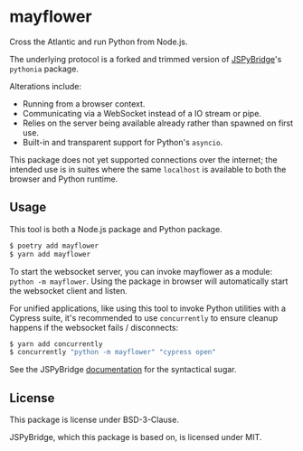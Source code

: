 # mayflower

Cross the Atlantic and run Python from Node.js.

The underlying protocol is a forked and trimmed version of [JSPyBridge](https://github.com/extremeheat/JSPyBridge)'s `pythonia` package.

Alterations include:

- Running from a browser context.
- Communicating via a WebSocket instead of a IO stream or pipe.
- Relies on the server being available already rather than spawned on first use.
- Built-in and transparent support for Python's `asyncio`.

This package does not yet supported connections over the internet; the intended use is in suites where the same `localhost` is available to both the browser and Python runtime.

## Usage

This tool is both a Node.js package and Python package.

```sh
$ poetry add mayflower
$ yarn add mayflower
```

To start the websocket server, you can invoke mayflower as a module: `python -m mayflower`.
Using the package in browser will automatically start the websocket client and listen.

For unified applications, like using this tool to invoke Python utilities with a Cypress suite, it's recommended to use `concurrently` to ensure cleanup happens if the websocket fails / disconnects:

```sh
$ yarn add concurrently
$ concurrently "python -m mayflower" "cypress open"
```

See the JSPyBridge [documentation](https://github.com/extremeheat/JSPyBridge/blob/master/docs/javascript.md) for the syntactical sugar.

## License

This package is license under BSD-3-Clause.

JSPyBridge, which this package is based on, is licensed under MIT.
